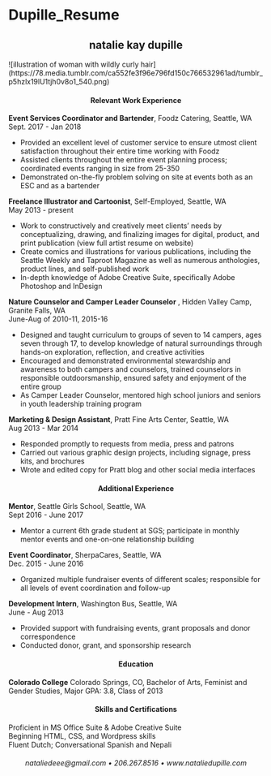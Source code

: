 # Dupille_Resume

<h2 align="center"> natalie kay dupille </h1>
![illustration of woman with wildly curly hair](https://78.media.tumblr.com/ca552fe3f96e796fd150c766532961ad/tumblr_p5hzlx19lU1tjh0v8o1_540.png)

<h4 align="center"> Relevant Work Experience</h4>


**Event Services Coordinator and Bartender**, Foodz Catering, Seattle, WA  
Sept. 2017 - Jan 2018

* Provided an excellent level of customer service to ensure utmost client satisfaction throughout their entire time working with Foodz
* Assisted clients throughout the entire event planning process; coordinated events ranging in size from 25-350
* Demonstrated on-the-fly problem solving on site at events both as an ESC and as a bartender


**Freelance Illustrator and Cartoonist**, Self-Employed, Seattle, WA  
May 2013 - present

* Work to constructively and creatively meet clients’ needs by conceptualizing, drawing, and finalizing images for  digital, product, and print publication (view full artist resume on website)
* Create comics and illustrations for various publications, including the Seattle Weekly and Taproot Magazine as well as numerous anthologies, product lines, and self-published work
* In-depth knowledge of Adobe Creative Suite, specifically Adobe Photoshop and InDesign


**Nature Counselor and Camper Leader Counselor** , Hidden Valley Camp, Granite Falls, WA  
June-Aug of 2010-11, 2015-16


* Designed and taught curriculum to groups of seven to 14 campers, ages seven through 17, to develop knowledge of natural surroundings through hands-on exploration, reflection, and creative activities
* Encouraged and demonstrated environmental stewardship and awareness to both campers and counselors, trained counselors in responsible outdoorsmanship, ensured safety and enjoyment of the entire group
* As Camper Leader Counselor, mentored high school juniors and seniors in youth leadership training program

**Marketing & Design Assistant**, Pratt Fine Arts Center, Seattle, WA  
Aug 2013 - Mar 2014

* Responded promptly to requests from media, press and patrons
* Carried out various graphic design projects, including signage, press kits, and brochures
* Wrote and edited copy for Pratt blog and other social media interfaces


<h4 align="center"> Additional Experience</h4>

**Mentor**, Seattle Girls School, Seattle, WA  
Sept 2016 - June 2017  

* Mentor a current 6th grade student at SGS; participate in monthly mentor events and one-on-one relationship building

**Event Coordinator**, SherpaCares, Seattle, WA  
Dec. 2015 - June 2016

* Organized multiple fundraiser events of different scales; responsible for all levels of event coordination and follow-up

**Development Intern**, Washington Bus, Seattle, WA  
June - Aug 2013

* Provided support with fundraising events, grant proposals and donor correspondence
* Conducted donor, grant, and sponsorship research

<h4 align="center">Education</h4>

**Colorado College** Colorado Springs, CO, Bachelor of Arts, Feminist and Gender Studies, Major GPA: 3.8, Class of 2013

<h4 align="center">Skills and Certifications</h4>

Proficient in MS Office Suite & Adobe Creative Suite  
Beginning HTML, CSS, and Wordpress skills  
Fluent Dutch; Conversational Spanish and Nepali

<h6 align="center"> nataliedeee@gmail.com • 206.267.8516 • www.nataliedupille.com </p>
